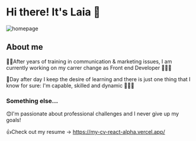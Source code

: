 # Hi there! It's Laia 👋
![homepage](https://user-images.githubusercontent.com/92211599/159166943-841551d5-8b57-4242-8f2a-d8bc352138f0.png)

## About me

💪🏼After years of training in communication & marketing issues, 
I am currently working on my carrer change as Front end Developer 👩🏻‍💻

🚀Day after day I keep the desire of learning and there is just one thing that I know for sure: 
I'm capable, skilled and dynamic 🧑🏼‍🚀

### Something else...

😊I'm passionate about professional challenges and I never give up my goals!

👍Check out my resume →  https://my-cv-react-alpha.vercel.app/
